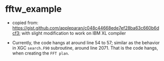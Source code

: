 # fftw_example

- copied from: https://gist.github.com/appleparan/c048c44668ede7ef28ba63c660b6dcf3; with slight modification to work on IBM XL compiler

- Currently, the code hangs at around line 54 to 57; similar as the behavior in XGC `search.F90` subroutine, around line 2071. That is the code hangs, when creating the `FFT plan`.

